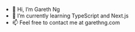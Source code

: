 - 👋 Hi, I’m Gareth Ng
- 🌱 I’m currently learning TypeScript and Next.js
- 📫 Feel free to contact me at garethng.com

<!---
gcn12/gcn12 is a ✨ special ✨ repository because its `README.md` (this file) appears on your GitHub profile.
You can click the Preview link to take a look at your changes.
--->
